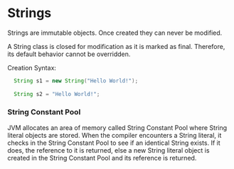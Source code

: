 # Strings

Strings are immutable objects. Once created they can never be modified.

A String class is closed for modification as it is marked as final. Therefore, its default behavior cannot be overridden.

Creation Syntax: 

```java
  String s1 = new String("Hello World!");
  
  String s2 = "Hello World!";
```

### String Constant Pool

JVM allocates an area of memory called String Constant Pool where String literal objects are stored. When the compiler encounters a String literal, it checks in the String Constant Pool to see if an identical String exists. If it does, the reference to it is returned, else a new String literal object is created in the String Constant Pool and its reference is returned.
